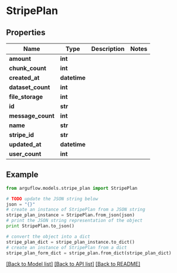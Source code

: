 # StripePlan


## Properties

Name | Type | Description | Notes
------------ | ------------- | ------------- | -------------
**amount** | **int** |  | 
**chunk_count** | **int** |  | 
**created_at** | **datetime** |  | 
**dataset_count** | **int** |  | 
**file_storage** | **int** |  | 
**id** | **str** |  | 
**message_count** | **int** |  | 
**name** | **str** |  | 
**stripe_id** | **str** |  | 
**updated_at** | **datetime** |  | 
**user_count** | **int** |  | 

## Example

```python
from arguflow.models.stripe_plan import StripePlan

# TODO update the JSON string below
json = "{}"
# create an instance of StripePlan from a JSON string
stripe_plan_instance = StripePlan.from_json(json)
# print the JSON string representation of the object
print StripePlan.to_json()

# convert the object into a dict
stripe_plan_dict = stripe_plan_instance.to_dict()
# create an instance of StripePlan from a dict
stripe_plan_form_dict = stripe_plan.from_dict(stripe_plan_dict)
```
[[Back to Model list]](../README.md#documentation-for-models) [[Back to API list]](../README.md#documentation-for-api-endpoints) [[Back to README]](../README.md)


